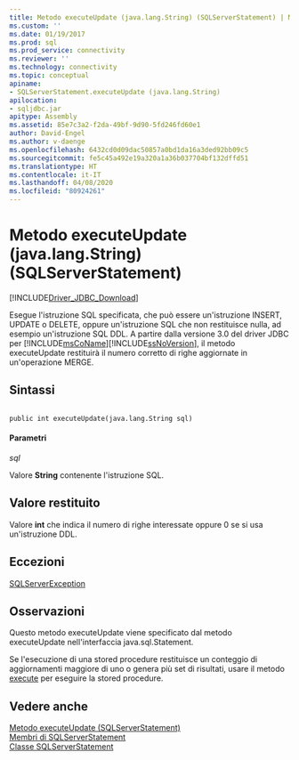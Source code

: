 ```yaml
---
title: Metodo executeUpdate (java.lang.String) (SQLServerStatement) | Microsoft Docs
ms.custom: ''
ms.date: 01/19/2017
ms.prod: sql
ms.prod_service: connectivity
ms.reviewer: ''
ms.technology: connectivity
ms.topic: conceptual
apiname:
- SQLServerStatement.executeUpdate (java.lang.String)
apilocation:
- sqljdbc.jar
apitype: Assembly
ms.assetid: 85e7c3a2-f2da-49bf-9d90-5fd246fd60e1
author: David-Engel
ms.author: v-daenge
ms.openlocfilehash: 6432cd0d09dac50857a0bd1da16a3ded92bb09c5
ms.sourcegitcommit: fe5c45a492e19a320a1a36b037704bf132dffd51
ms.translationtype: HT
ms.contentlocale: it-IT
ms.lasthandoff: 04/08/2020
ms.locfileid: "80924261"
---
```

# <a name="executeupdate-method-javalangstring-sqlserverstatement"></a>Metodo executeUpdate (java.lang.String) (SQLServerStatement)
[!INCLUDE[Driver_JDBC_Download](../../../includes/driver_jdbc_download.md)]

  Esegue l'istruzione SQL specificata, che può essere un'istruzione INSERT, UPDATE o DELETE, oppure un'istruzione SQL che non restituisce nulla, ad esempio un'istruzione SQL DDL. A partire dalla versione 3.0 del driver JDBC per [!INCLUDE[msCoName](../../../includes/msconame_md.md)][!INCLUDE[ssNoVersion](../../../includes/ssnoversion-md.md)], il metodo executeUpdate restituirà il numero corretto di righe aggiornate in un'operazione MERGE.  
  
## <a name="syntax"></a>Sintassi  
  
```  
  
public int executeUpdate(java.lang.String sql)  
```  
  
#### <a name="parameters"></a>Parametri  
 *sql*  
  
 Valore **String** contenente l'istruzione SQL.  
  
## <a name="return-value"></a>Valore restituito  
 Valore **int** che indica il numero di righe interessate oppure 0 se si usa un'istruzione DDL.  
  
## <a name="exceptions"></a>Eccezioni  
 [SQLServerException](../../../connect/jdbc/reference/sqlserverexception-class.md)  
  
## <a name="remarks"></a>Osservazioni  
 Questo metodo executeUpdate viene specificato dal metodo executeUpdate nell'interfaccia java.sql.Statement.  
  
 Se l'esecuzione di una stored procedure restituisce un conteggio di aggiornamenti maggiore di uno o genera più set di risultati, usare il metodo [execute](../../../connect/jdbc/reference/execute-method-sqlserverstatement.md) per eseguire la stored procedure.  
  
## <a name="see-also"></a>Vedere anche  
 [Metodo executeUpdate &#40;SQLServerStatement&#41;](../../../connect/jdbc/reference/executeupdate-method-sqlserverstatement.md)   
 [Membri di SQLServerStatement](../../../connect/jdbc/reference/sqlserverstatement-members.md)   
 [Classe SQLServerStatement](../../../connect/jdbc/reference/sqlserverstatement-class.md)  
  
  
